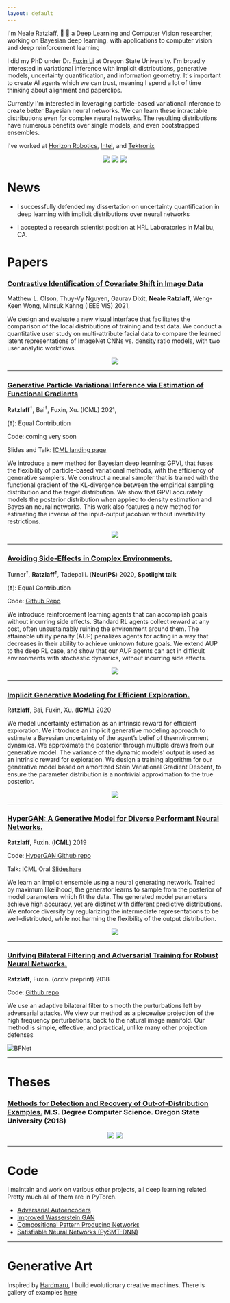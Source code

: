 ```yaml
---
layout: default
---
```


I'm Neale Ratzlaff, &#x1F332; &#x1F332; a Deep Learning and Computer Vision researcher, working on Bayesian deep learning, with applications to computer vision and deep reinforcement learning

I did my PhD under Dr. [Fuxin Li](https://web.engr.oregonstate.edu/~lif/) at Oregon State University.
I'm broadly interested in variational inference with implicit distributions, generative models, uncertainty quantification, and information geometry. It's important to create AI agents which we can trust, meaning I spend a lot of time thinking about alignment and paperclips.

Currently I'm interested in leveraging particle-based variational inference to create better Bayesian neural networks. We can learn these intractable distributions even for complex neural networks. The resulting distributions have numerous benefits over single models, and even bootstrapped ensembles. 
        
I've worked at [Horizon Robotics](https://horizon.ai/), [Intel](https://vimeo.com/170280447), and [Tektronix](https://www.tek.com/)
<div style="text-align:center"><img src="/images/horizon_logo.png" /> <img src="/images/intel_logo.png"/> <img src="/images/tek_logo.png"/> </div>

# News

* I successfully defended my dissertation on uncertainty quantification in deep learning with implicit distributions over neural networks

* I accepted a research scientist position at HRL Laboratories in Malibu, CA. 


# Papers

### [Contrastive Identification of Covariate Shift in Image Data](https://arxiv.org/abs/2108.08000)

 Matthew L. Olson, Thuy-Vy Nguyen, Gaurav Dixit, **Neale Ratzlaff**, Weng-Keen Wong, Minsuk Kahng (IEEE VIS) 2021,
 
We design and evaluate a new visual interface that facilitates the comparison of the local distributions of training and test data. We conduct a quantitative user study on multi-attribute facial data to compare the learned latent representations of ImageNet CNNs vs. density ratio models, with two user analytic workflows.


<div style="text-align:center"><img src="/images/vis_pic.png" /></div>

-----------------


### [Generative Particle Variational Inference via Estimation of Functional Gradients](https://proceedings.mlr.press/v139/ratzlaff21a.html)

 **Ratzlaff**<sup>☨</sup>, Bai<sup>☨</sup>, Fuxin, Xu. (ICML) 2021, 

(☨): Equal Contribution

Code: coming very soon

Slides and Talk: [ICML landing page](https://icml.cc/virtual/2021/poster/9249)
 
We introduce a new method for Bayesian deep learning: GPVI, that fuses the flexibility of particle-based variational methods, with the efficiency of generative samplers. We construct a neural sampler that is trained with the functional gradient of the KL-divergence between the empirical sampling distribution and the target distribution. We show that GPVI accurately models the posterior distribution when applied to density estimation and Bayesian neural networks. This work also features a new method for estimating the inverse of the input-output jacobian without invertibility restrictions. 


<div style="text-align:center"><img src="/images/2class-sin.png" /></div>

---------------


### [Avoiding Side-Effects in Complex Environments.](https://arxiv.org/abs/2006.06547)

 Turner<sup>☨</sup>, **Ratzlaff**<sup>☨</sup>, Tadepalli. (**NeurIPS**) 2020, **Spotlight talk**

(☨): Equal Contribution

Code: [Github Repo](https://github.com/neale/avoiding-side-effects)

We introduce reinforcement learning agents that can accomplish goals without incurring side effects. Standard RL agents collect reward at any cost, often unsustainably ruining the environment around them. The attainable utility penalty (AUP) penalizes agents for acting in a way that decreases in their ability to achieve unknown future goals. We extend AUP to the deep RL case, and show that our AUP agents can act in difficult environments with stochastic dynamics, without incurring side effects. 

<div style="text-align:center"><img src="/images/aup_paper.png" /></div>

-------------


### [Implicit Generative Modeling for Efficient Exploration.](https://arxiv.org/abs/1911.08017)

 **Ratzlaff**, Bai, Fuxin, Xu. (**ICML**) 2020

We model uncertainty estimation as an intrinsic reward for efficient exploration. We introduce an implicit generative modeling approach to estimate a Bayesian uncertainty of the agent’s belief of theenvironment dynamics.  We approximate the posterior through multiple draws from our generative model. The variance of the dynamic models' output is used as an intrinsic reward for exploration. We design a training algorithm for our generative model based on amortized Stein Variational Gradient Descent, to ensure the parameter distribution is a nontrivial approximation to the true posterior. 

<div style="text-align:center"><img src="/images/RLpaper_hypergan.png" /></div>

-------------

### [HyperGAN: A Generative Model for Diverse Performant Neural Networks.](http://proceedings.mlr.press/v97/ratzlaff19a/ratzlaff19a.pdf)

 **Ratzlaff**, Fuxin. (**ICML**) 2019

Code: [HyperGAN Github repo](https://github.com/neale/HyperGAN)

Talk: ICML Oral [Slideshare](https://slideslive.com/38917398/general-ml)

We learn an implicit ensemble using a neural generating network. Trained by maximum likelihood, the generator learns to sample from the posterior of model parameters which fit the data. 
The generated model parameters achieve high accuracy, yet are distinct with different predictive distributions. 
We enforce diversity by regularizing the intermediate representations to be well-distributed, while not harming the flexibility of the output distribution.  

<div style="text-align:center"><img src="/images/hypergan.png" /></div>

---------

### [Unifying Bilateral Filtering and Adversarial Training for Robust Neural Networks.](https://arxiv.org/abs/1804.01635)

 **Ratzlaff**, Fuxin. (_arxiv_ preprint) 2018

Code: [Github repo](https://github.com/neale/adversarial-toolbox)

We use an adaptive bilateral filter to smooth the purturbations left by adversarial attacks. We view our method as a piecewise projection of the high frequency perturbations, back to the natural image manifold. Our method is simple, effective, and practical, unlike many other projection defenses

![BFNet](/images/BFNet.png)

---------

# Theses


### [Methods for Detection and Recovery of Out-of-Distribution Examples.](https://ir.library.oregonstate.edu/concern/graduate_thesis_or_dissertations/mw22vb88d) M.S. Degree Computer Science. Oregon State University (2018)

<div style="text-align:center"><img src="/images/class.png" /> <img src="/images/density.png"/> </div>

---------

# Code

I maintain and work on various other projects, all deep learning related. Pretty much all of them are in PyTorch. 

* [Adversarial Autoencoders](https://github.com/neale/adversarial-autoencoder)
* [Improved Wasserstein GAN](https://github.com/neale/Improved-WGAN)
* [Compositional Pattern Producing Networks](https://github.com/neale/CPPN)
* [Satisfiable Neural Networks (PySMT-DNN)](https://github.com/neale/PySMTDNN)

---------

# Generative Art

Inspired by [Hardmaru](http://blog.otoro.net/), I build evolutionary creative machines. There is gallery of examples [here](./gen_art.html)

